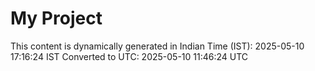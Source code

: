 # My Project

This content is dynamically generated in Indian Time (IST): 2025-05-10 17:16:24 IST
Converted to UTC: 2025-05-10 11:46:24 UTC
